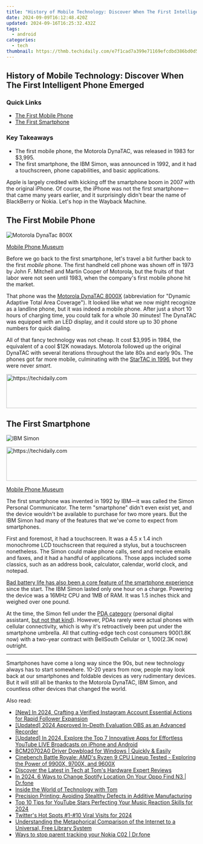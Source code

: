 ```yaml
---
title: "History of Mobile Technology: Discover When The First Intelligent Phone Emerged"
date: 2024-09-09T16:12:48.420Z
updated: 2024-09-16T16:25:32.432Z
tags:
  - android
categories:
  - tech
thumbnail: https://thmb.techidaily.com/e7f1cad7a399e71169efcdbd386bd0d5b12f456c3f589c4c694fba40159c8b6c.jpg
---
```


## History of Mobile Technology: Discover When The First Intelligent Phone Emerged

### Quick Links

* [The First Mobile Phone](https://mondly-stories.techidaily.com/from-monday-to-sunday-in-korea-your-simplified-guide/)
* [The First Smartphone](https://some-guidance.techidaily.com/the-ultimate-visual-fidelity-in-a-box-eizos-cg318-4k-for-2024/)

### Key Takeaways

* The first mobile phone, the Motorola DynaTAC, was released in 1983 for $3,995.
* The first smartphone, the IBM Simon, was announced in 1992, and it had a touchscreen, phone capabilities, and basic applications.

 Apple is largely credited with kicking off the smartphone boom in 2007 with the original iPhone. Of course, the iPhone was not the first smartphone—that came many years earlier, and it surprisingly didn't bear the name of BlackBerry or Nokia. Let's hop in the Wayback Machine.

##  The First Mobile Phone

![Motorola DynaTac 800X](https://static1.howtogeekimages.com/wordpress/wp-content/uploads/2024/01/motorola-dynatac-800x.png) 

[Mobile Phone Museum](https://www.mobilephonemuseum.com/phone-detail/dynatac-8000x)

 Before we go back to the first smartphone, let's travel a bit further back to the first _mobile_ phone. The first handheld cell phone was shown off in 1973 by John F. Mitchell and Martin Cooper of Motorola, but the fruits of that labor were not seen until 1983, when the company's first mobile phone hit the market.

 That phone was the [Motorola DynaTAC 8000X](https://en.wikipedia.org/wiki/Motorola%5FDynaTAC) (abbreviation for "Dynamic Adaptive Total Area Coverage"). It looked like what we now might recognize as a landline phone, but it was indeed a mobile phone. After just a short 10 hours of charging time, you could talk for a whole 30 minutes! The DynaTAC was equipped with an LED display, and it could store up to 30 phone numbers for quick dialing.

 All of that fancy technology was not cheap. It cost $3,995 in 1984, the equivalent of a cool $12K nowadays. Motorola followed up the original DynaTAC with several iterations throughout the late 80s and early 90s. The phones got far more mobile, culminating with the [StarTAC in 1996](https://en.wikipedia.org/wiki/Motorola%5FStarTAC), but they were never _smart_.

<!-- affiliate ads begin -->
<a href="https://unicoeye.pxf.io/c/5597632/2134240/18498" target="_top" id="2134240">
  <img src="//a.impactradius-go.com/display-ad/18498-2134240" border="0" alt="https://techidaily.com" width="540" height="90"/>
</a>
<img height="0" width="0" src="https://unicoeye.pxf.io/i/5597632/2134240/18498" style="position:absolute;visibility:hidden;" border="0" />
<!-- affiliate ads end -->

##  The First Smartphone

![IBM Simon](https://static1.howtogeekimages.com/wordpress/wp-content/uploads/2024/01/ibm-simon.png) 

<!-- affiliate ads begin -->
<a href="https://appsumo.8odi.net/c/5597632/2123739/7443" target="_top" id="2123739">
  <img src="//a.impactradius-go.com/display-ad/7443-2123739" border="0" alt="https://techidaily.com" width="728" height="90"/>
</a>
<img height="0" width="0" src="https://appsumo.8odi.net/i/5597632/2123739/7443" style="position:absolute;visibility:hidden;" border="0" />
<!-- affiliate ads end -->

[Mobile Phone Museum](https://www.mobilephonemuseum.com/phone-detail/ibm-simon)

 The first smartphone was invented in 1992 by IBM—it was called the Simon Personal Communicator. The term "smartphone" didn't even exist yet, and the device wouldn't be available to purchase for two more years. But the IBM Simon had many of the features that we've come to expect from smartphones.

 First and foremost, it had a touchscreen. It was a 4.5 x 1.4 inch monochrome LCD touchscreen that required a stylus, but a touchscreen nonetheless. The Simon could make phone calls, send and receive emails and faxes, and it had a handful of applications. Those apps included some classics, such as an address book, calculator, calendar, world clock, and notepad.

[Bad battery life has also been a core feature of the smartphone experience](https://article-posts.techidaily.com/breaking-ground-with-2023s-samsung-k850u-revision/) since the start. The IBM Simon lasted only one hour on a charge. Powering the device was a 16MHz CPU and 1MB of RAM. It was 1.5 inches thick and weighed over one pound.

 At the time, the Simon fell under the [PDA category](https://fox-cloud.techidaily.com/in-2024-windows-innovations-a-fresh-perspective-on-10/) (personal digital assistant, [but not that kind](https://review-topics.techidaily.com/issues-playing-h-265-hevc-video-on-redmi-a2-by-aiseesoft-video-converter-play-hevc-video-on-android/)). However, PDAs rarely were actual phones with cellular connectivity, which is why it's retroactively been put under the smartphone umbrella. All that cutting-edge tech cost consumers $900 ($1.8K now) with a two-year contract with BellSouth Cellular or $1,100 ($2.3K now) outright.

---

 Smartphones have come a long way since the 90s, but new technology always has to start somewhere. 10-20 years from now, people may look back at our smartphones and foldable devices as very rudimentary devices. But it will still all be thanks to the Motorola DynaTAC, IBM Simon, and countless other devices that changed the world.

<ins class="adsbygoogle"
     style="display:block"
     data-ad-format="autorelaxed"
     data-ad-client="ca-pub-7571918770474297"
     data-ad-slot="1223367746"></ins>

<ins class="adsbygoogle"
     style="display:block"
     data-ad-client="ca-pub-7571918770474297"
     data-ad-slot="8358498916"
     data-ad-format="auto"
     data-full-width-responsive="true"></ins>

<span class="atpl-alsoreadstyle">Also read:</span>
<div><ul>
<li><a href="https://instagram-clips.techidaily.com/new-in-2024-crafting-a-verified-instagram-account-essential-actions-for-rapid-follower-expansion/"><u>[New] In 2024, Crafting a Verified Instagram Account Essential Actions for Rapid Follower Expansion</u></a></li>
<li><a href="https://visual-screen-recording.techidaily.com/updated-2024-approved-in-depth-evaluation-obs-as-an-advanced-recorder/"><u>[Updated] 2024 Approved In-Depth Evaluation OBS as an Advanced Recorder</u></a></li>
<li><a href="https://facebook-video-footage.techidaily.com/updated-in-2024-explore-the-top-7-innovative-apps-for-effortless-youtube-live-broadcasts-on-iphone-and-android/"><u>[Updated] In 2024, Explore the Top 7 Innovative Apps for Effortless YouTube LIVE Broadcasts on iPhone and Android</u></a></li>
<li><a href="https://driver-download.techidaily.com/bcm20702a0-driver-dowbload-for-windows-quickly-and-easily/"><u>BCM20702A0 Driver Dowbload for Windows | Quickly & Easily</u></a></li>
<li><a href="https://hardware-tips.techidaily.com/cinebench-battle-royale-amds-ryzen-9-cpu-lineup-tested-exploring-the-power-of-9900x-9700x-and-9600x/"><u>Cinebench Battle Royale: AMD's Ryzen 9 CPU Lineup Tested - Exploring the Power of 9900X, 9700X, and 9600X</u></a></li>
<li><a href="https://hardware-tips.techidaily.com/discover-the-latest-in-tech-at-toms-hardware-expert-reviews/"><u>Discover the Latest in Tech at Tom's Hardware Expert Reviews</u></a></li>
<li><a href="https://fake-location.techidaily.com/in-2024-6-ways-to-change-spotify-location-on-your-oppo-find-n3-drfone-by-drfone-virtual-android/"><u>In 2024, 6 Ways to Change Spotify Location On Your Oppo Find N3 | Dr.fone</u></a></li>
<li><a href="https://hardware-tips.techidaily.com/inside-the-world-of-technology-with-tom/"><u>Inside the World of Technology with Tom</u></a></li>
<li><a href="https://hardware-tips.techidaily.com/precision-printing-avoiding-stealthy-defects-in-additive-manufacturing/"><u>Precision Printing: Avoiding Stealthy Defects in Additive Manufacturing</u></a></li>
<li><a href="https://facebook-record-videos.techidaily.com/top-10-tips-for-youtube-stars-perfecting-your-music-reaction-skills-for-2024/"><u>Top 10 Tips for YouTube Stars Perfecting Your Music Reaction Skills for 2024</u></a></li>
<li><a href="https://twitter-videos.techidaily.com/twitters-hot-spots-1-10-viral-visits-for-2024/"><u>Twitter's Hot Spots #1-#10 Viral Visits for 2024</u></a></li>
<li><a href="https://tech-revival.techidaily.com/understanding-the-metaphorical-comparison-of-the-internet-to-a-universal-free-library-system/"><u>Understanding the Metaphorical Comparison of the Internet to a Universal, Free Library System</u></a></li>
<li><a href="https://android-location-track.techidaily.com/ways-to-stop-parent-tracking-your-nokia-c02-drfone-by-drfone-virtual-android/"><u>Ways to stop parent tracking your Nokia C02 | Dr.fone</u></a></li>
</ul></div>

